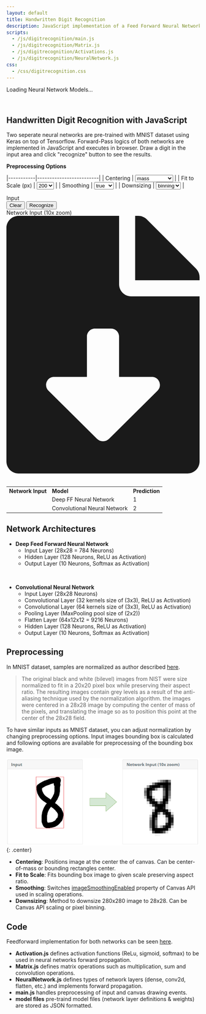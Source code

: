 ```yaml
---
layout: default
title: Handwritten Digit Recognition
description: JavaScript implementation of a Feed Forward Neural Network and a Convolutional Neural Network
scripts: 
  - /js/digitrecognition/main.js
  - /js/digitrecognition/Matrix.js
  - /js/digitrecognition/Activations.js
  - /js/digitrecognition/NeuralNetwork.js
css:
  - /css/digitrecognition.css
---
```


<div id="loading">
  Loading Neural Network Models...
  <div class="progress">
    <div id="progress" class="progress-bar progress-bar-success progress-bar-striped" role="progressbar"
    aria-valuenow="0" aria-valuemin="0" aria-valuemax="100" style="width:0%">
      
    </div>
  </div>
</div>

## Handwritten Digit Recognition with JavaScript
Two seperate neural networks are pre-trained with MNIST dataset using Keras on top of Tensorflow. Forward-Pass logics of both networks are implemented in JavaScript and executes in browser. Draw a digit in the input area and click "recognize" button to see the results.


**Preprocessing Options**   
<p></p>  

|-----------|-------------------------|
| Centering | <select id="centerby"><option value="mass" selected>mass</option><option value="boundingbox">boundingbox</option></select> |
| Fit to Scale (px) | <select id="scalesize"><option value="150">150</option><option value="200" selected>200</option><option value="250">250</option></select> |
| Smoothing | <select id="smooth"><option value="true" selected>true</option><option value="false" >false</option></select> |
| Downsizing | <select id="downsizing"><option value="canvas">canvas</option><option value="binning" selected>binning</option></select> |

<p></p>
<div class="playground-container">

  <div class="box-container">
      <div class="box-title"><span>Input</span></div>
      <div class="box-content">
        <canvas id="input" width="280" height="280"></canvas>
      </div>
      <div class="box-footer">
        <input id="clear" type="button" value="Clear" />
        <input id="recognize" type="button" value="Recognize" />
      </div>
  </div>
  


  <div class="box-container" style="display: none;">
      <div class="box-title"><span>Preprocessing</span></div>
      <div class="box-content">
        <canvas id="preprocess" width="280" height="280"></canvas>
      </div>
      <div class="box-footer">&nbsp;</div>
  </div>



  <div class="box-container">
      <div class="box-title"><span>Network Input (10x zoom)</span>
      <a id="downloadAnchor" style="display:none"></a>
      <svg id="download" aria-hidden="true" focusable="false" data-prefix="fas" data-icon="file-download" role="img" xmlns="http://www.w3.org/2000/svg" viewBox="0 0 384 512" class="icon"><path fill="currentColor" d="M224 136V0H24C10.7 0 0 10.7 0 24v464c0 13.3 10.7 24 24 24h336c13.3 0 24-10.7 24-24V160H248c-13.2 0-24-10.8-24-24zm76.45 211.36l-96.42 95.7c-6.65 6.61-17.39 6.61-24.04 0l-96.42-95.7C73.42 337.29 80.54 320 94.82 320H160v-80c0-8.84 7.16-16 16-16h32c8.84 0 16 7.16 16 16v80h65.18c14.28 0 21.4 17.29 11.27 27.36zM377 105L279.1 7c-4.5-4.5-10.6-7-17-7H256v128h128v-6.1c0-6.3-2.5-12.4-7-16.9z" class=""><title>Download as JSON</title></path></svg>
      </div>
      <div class="box-content">
        <canvas id="zoom" width="280" height="280"></canvas>
      </div>
      <div class="box-footer">&nbsp;</div>
  </div>

</div>

<table>
<tr style="font-weight: bold">
    <td style="text-align: center">Network Input</td>
    <td>Model</td>
    <td>Prediction</td>
</tr>
<tr>
    <td style="text-align: center" rowspan="2"><canvas id="actual" width="28" height="28"></canvas></td>
    <td>Deep FF Neural Network </td>
    <td><span id="dnn" class="prediction">1</span></td>
</tr>
<tr>
    <td>Convolutional Neural Network</td>
    <td><span id="cnn" class="prediction">2</span></td>
</tr>
</table>

## Network Architectures

- **Deep Feed Forward Neural Network**
  - Input Layer (28x28 = 784 Neurons) 
  - Hidden Layer (128 Neurons, ReLU as Activation)
  - Output Layer (10 Neurons, Softmax as Activation)

<br/>

- **Convolutional Neural Network**
  - Input Layer (28x28 Neurons) 
  - Convolutional Layer (32 kernels size of (3x3), ReLU as Activation)
  - Convolutional Layer (64 kernels size of (3x3), ReLU as Activation)
  - Pooling Layer (MaxPooling pool size of (2x2))
  - Flatten Layer (64x12x12 = 9216 Neurons)
  - Hidden Layer (128 Neurons, ReLU as Activation)
  - Output Layer (10 Neurons, Softmax as Activation)

## Preprocessing

In MNIST dataset, samples are normalized as author described [here](http://yann.lecun.com/exdb/mnist/).

> The original black and white (bilevel) images from NIST were size normalized to fit in a 20x20 pixel box while preserving their aspect ratio. The resulting images contain grey levels as a result of the anti-aliasing technique used by the normalization algorithm. the images were centered in a 28x28 image by computing the center of mass of the pixels, and translating the image so as to position this point at the center of the 28x28 field.

To have similar inputs as MNIST dataset, you can adjust normalization by changing preprocessing options. Input images bounding box is calculated and following options are available for preprocessing of the bounding box image.

![Bounding box](../images/digitrecognition/boundingbox.png "Bounding box")
{: .center}

- **Centering**: Positions image at the center the of canvas. Can be center-of-mass or bounding rectangles center.
- **Fit to Scale**: Fits bounding box image to given scale preserving aspect ratio. 
- **Smoothing**: Switches [imageSmoothingEnabled](https://developer.mozilla.org/en-US/docs/Web/API/CanvasRenderingContext2D/imageSmoothingEnabled) property of Canvas API used in scaling operations.
- **Downsizing**: Method to downsize 280x280 image to 28x28. Can be Canvas API scaling or pixel binning.

## Code

Feedforward implementation for both networks can be seen [here](https://github.com/cankut/cankut.github.io/tree/master/js/digitrecognition/).

- **Activation.js** defines activation functions (ReLu, sigmoid, softmax) to be used in neural networks forward propagation.
- **Matrix.js** defines matrix operations such as multiplication, sum and convolution operations.
- **NeuralNetwork.js** defines types of network layers (dense, conv2d, flatten, etc.) and implements forward propagation.
- **main.js** handles preprocessing of input and canvas drawing events.
- **model files** pre-traind model files (network layer definitions & weights) are stored as JSON formatted.